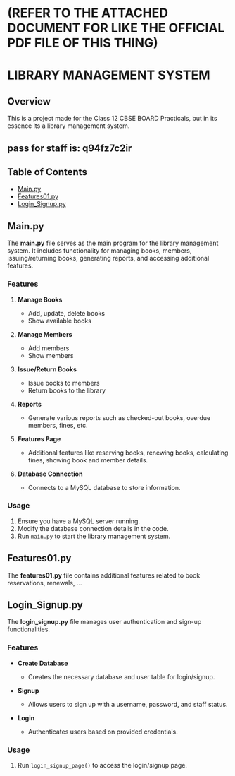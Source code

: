 # (REFER TO THE ATTACHED DOCUMENT FOR LIKE THE OFFICIAL PDF FILE OF THIS THING)

# LIBRARY MANAGEMENT SYSTEM

## Overview

This is a project made for the Class 12 CBSE BOARD Practicals, but in its essence its a library management system.

## pass for staff is:      q94fz7c2ir


## Table of Contents

- [Main.py](#mainpy)
- [Features01.py](#features01py)
- [Login_Signup.py](#login_signuppy)

## Main.py

The **main.py** file serves as the main program for the library management system. It includes functionality for managing books, members, issuing/returning books, generating reports, and accessing additional features.

### Features

1. **Manage Books**
   - Add, update, delete books
   - Show available books

2. **Manage Members**
   - Add members
   - Show members

3. **Issue/Return Books**
   - Issue books to members
   - Return books to the library

4. **Reports**
   - Generate various reports such as checked-out books, overdue members, fines, etc.

5. **Features Page**
   - Additional features like reserving books, renewing books, calculating fines, showing book and member details.

6. **Database Connection**
   - Connects to a MySQL database to store information.

### Usage

1. Ensure you have a MySQL server running.
2. Modify the database connection details in the code.
3. Run `main.py` to start the library management system.

## Features01.py

The **features01.py** file contains additional features related to book reservations, renewals, ...

## Login_Signup.py

The **login_signup.py** file manages user authentication and sign-up functionalities.

### Features

- **Create Database**
  - Creates the necessary database and user table for login/signup.

- **Signup**
  - Allows users to sign up with a username, password, and staff status.

- **Login**
  - Authenticates users based on provided credentials.

### Usage

1. Run `login_signup_page()` to access the login/signup page.
